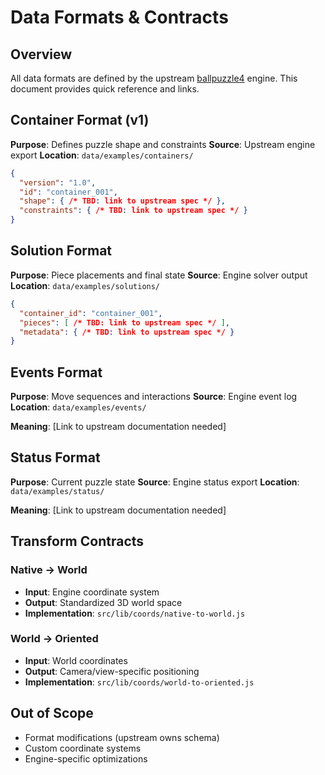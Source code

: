 # Data Formats & Contracts

## Overview
All data formats are defined by the upstream [ballpuzzle4](https://github.com/ABakker30/ballpuzzle4) engine. This document provides quick reference and links.

## Container Format (v1)
**Purpose**: Defines puzzle shape and constraints
**Source**: Upstream engine export
**Location**: `data/examples/containers/`

```json
{
  "version": "1.0",
  "id": "container_001",
  "shape": { /* TBD: link to upstream spec */ },
  "constraints": { /* TBD: link to upstream spec */ }
}
```

## Solution Format
**Purpose**: Piece placements and final state
**Source**: Engine solver output
**Location**: `data/examples/solutions/`

```json
{
  "container_id": "container_001",
  "pieces": [ /* TBD: link to upstream spec */ ],
  "metadata": { /* TBD: link to upstream spec */ }
}
```

## Events Format
**Purpose**: Move sequences and interactions
**Source**: Engine event log
**Location**: `data/examples/events/`

**Meaning**: [Link to upstream documentation needed]

## Status Format
**Purpose**: Current puzzle state
**Source**: Engine status export
**Location**: `data/examples/status/`

**Meaning**: [Link to upstream documentation needed]

## Transform Contracts

### Native → World
- **Input**: Engine coordinate system
- **Output**: Standardized 3D world space
- **Implementation**: `src/lib/coords/native-to-world.js`

### World → Oriented  
- **Input**: World coordinates
- **Output**: Camera/view-specific positioning
- **Implementation**: `src/lib/coords/world-to-oriented.js`

## Out of Scope
- Format modifications (upstream owns schema)
- Custom coordinate systems
- Engine-specific optimizations
